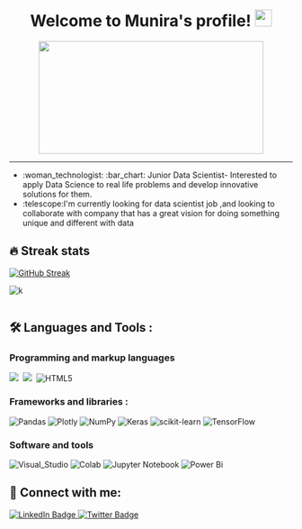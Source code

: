 <h1 align ="center">
Welcome to Munira's profile! 
<img src="https://media.giphy.com/media/hvRJCLFzcasrR4ia7z/giphy.gif" width="30px"/>
</h1>


<div id="header" align="center">
  <img src="https://media.giphy.com/media/hpXdHPfFI5wTABdDx9/giphy.gif" width="400"height="200"/>
</div>



_____________________________________________________________________________________________________

<ul>

<li> :woman_technologist: :bar_chart:  Junior Data Scientist- Interested to apply Data Science to real life problems and develop innovative solutions for them.

<li> :telescope:I'm currently looking for data scientist job ,and looking to collaborate with company that has a great vision for doing something unique and different                  with data 




</ul>  






## 	:fire: Streak stats 

 [![GitHub Streak]( https://github-readme-streak-stats.herokuapp.com/?user=MuniraAlzhrani&theme=dark&background=000000)](https://git.io/streak-stats)


<div id="badges" align="left">
  

  ![k](https://komarev.com/ghpvc/?username=MuniraAlzhrani&color=green)

<img src="https://komarev.com/ghpvc/?username=MuniraAlzhrani&style=flat-square&color=blue" alt=""/>

 </a>
</div>

## :hammer_and_wrench: Languages and Tools :

### Programming and markup languages
 <img src ="https://img.shields.io/badge/Python-3776AB?style=for-the-badge&logo=python&logoColor=white" >&nbsp;
 <img src ="https://img.shields.io/badge/SQLite-07405E?style=for-the-badge&logo=sqlite&logoColor=white" >&nbsp;
 ![HTML5](https://img.shields.io/badge/html5-%23E34F26.svg?style=for-the-badge&logo=html5&logoColor=white)
### Frameworks and libraries : 
![Pandas](https://img.shields.io/badge/pandas-%23150458.svg?style=for-the-badge&logo=pandas&logoColor=white)
![Plotly](https://img.shields.io/badge/Plotly-%233F4F75.svg?style=for-the-badge&logo=plotly&logoColor=white)
![NumPy](https://img.shields.io/badge/numpy-%23013243.svg?style=for-the-badge&logo=numpy&logoColor=white)
![Keras](https://img.shields.io/badge/Keras-%23D00000.svg?style=for-the-badge&logo=Keras&logoColor=white)
![scikit-learn](https://img.shields.io/badge/scikit--learn-%23F7931E.svg?style=for-the-badge&logo=scikit-learn&logoColor=white)
![TensorFlow](https://img.shields.io/badge/TensorFlow-%23FF6F00.svg?style=for-the-badge&logo=TensorFlow&logoColor=white)
### Software and tools
![Visual_Studio](https://img.shields.io/badge/Visual_Studio-5C2D91?style=for-the-badge&logo=visual%20studio&logoColor=white)
![Colab](https://img.shields.io/badge/Colab-F9AB00?style=for-the-badge&logo=googlecolab&color=525252)
![Jupyter Notebook](https://img.shields.io/badge/jupyter-%23FA0F00.svg?style=for-the-badge&logo=jupyter&logoColor=white)
![Power Bi](https://img.shields.io/badge/power_bi-F2C811?style=for-the-badge&logo=powerbi&logoColor=black)

## :handshake: Connect with me:

<div id="badges" align="left">
  <a href="https://www.linkedin.com/in/munirah-alzhrani-a24b7a195">
    <img src="https://img.shields.io/badge/LinkedIn-blue?style=for-the-badge&logo=linkedin&logoColor=white" alt="LinkedIn Badge"/>
  </a>
 
  <a href="your-twitter-URL">
    <img src="https://img.shields.io/badge/Twitter-blue?style=for-the-badge&logo=twitter&logoColor=white" alt="Twitter Badge"/>

</div>


